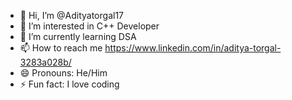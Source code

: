 * 👋 Hi, I’m @Adityatorgal17
* 👀 I’m interested in C++ Developer
* 🌱 I’m currently learning DSA
* 📫 How to reach me https://www.linkedin.com/in/aditya-torgal-3283a028b/
* 😄 Pronouns: He/Him
* ⚡ Fun fact: I love coding

<!---
Adityatorgal17/Adityatorgal17 is a ✨ special ✨ repository because its `README.md` (this file) appears on your GitHub profile.
You can click the Preview link to take a look at your changes.
--->
